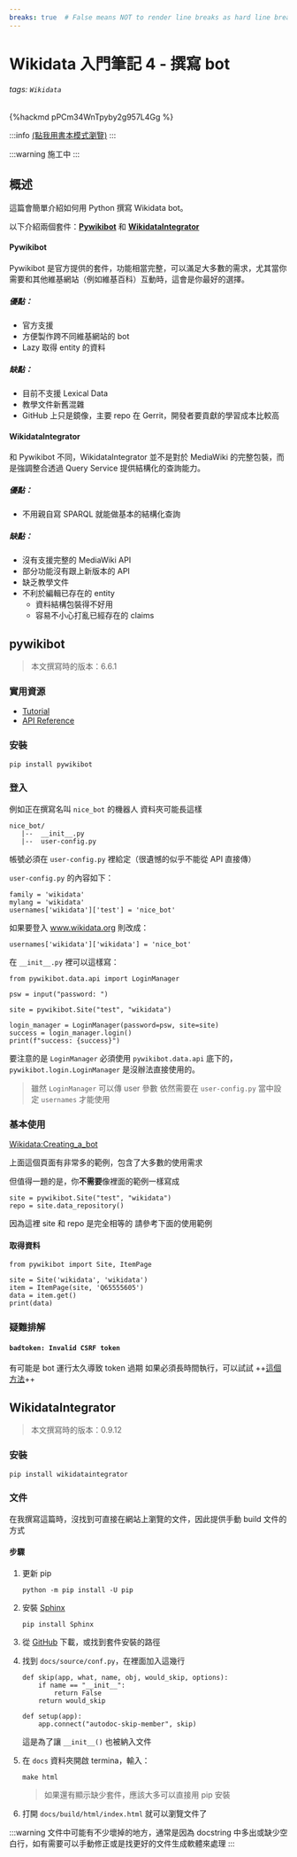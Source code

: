```yaml
---
breaks: true  # False means NOT to render line breaks as hard line breaks.
---
```


Wikidata 入門筆記 4 - 撰寫 bot
==============================

###### tags: `Wikidata`

{%hackmd pPCm34WnTpyby2g957L4Gg %}

:::info
[(點我用書本模式瀏覽)](https://hackmd.io/@jd3main/H1TpO43CX/)
:::

:::warning
施工中
:::


## 概述
這篇會簡單介紹如何用 Python 撰寫 Wikidata bot。

以下介紹兩個套件：**[Pywikibot](https://github.com/wikimedia/pywikibot)** 和 **[WikidataIntegrator](https://github.com/SuLab/WikidataIntegrator)**

#### Pywikibot
Pywikibot 是官方提供的套件，功能相當完整，可以滿足大多數的需求，尤其當你需要和其他維基網站（例如維基百科）互動時，這會是你最好的選擇。

##### 優點：
 * 官方支援
 * 方便製作跨不同維基網站的 bot
 * Lazy 取得 entity 的資料

##### 缺點：
 * 目前不支援 Lexical Data
 * 教學文件新舊混雜
 * GitHub 上只是鏡像，主要 repo 在 Gerrit，開發者要貢獻的學習成本比較高

#### WikidataIntegrator
和 Pywikibot 不同，WikidataIntegrator 並不是對於 MediaWiki 的完整包裝，而是強調整合透過 Query Service 提供結構化的查詢能力。

##### 優點：
* 不用親自寫 SPARQL 就能做基本的結構化查詢

##### 缺點：
 * 沒有支援完整的 MediaWiki API
 * 部分功能沒有跟上新版本的 API
 * 缺乏教學文件
 * 不利於編輯已存在的 entity
     * 資料結構包裝得不好用
     * 容易不小心打亂已經存在的 claims

## pywikibot

> 本文撰寫時的版本：6.6.1

### 實用資源
* [Tutorial](https://www.wikidata.org/wiki/Wikidata:Pywikibot_-_Python_3_Tutorial)
* [API Reference](https://doc.wikimedia.org/pywikibot/master/api_ref/index.html)



### 安裝
```
pip install pywikibot
```

### 登入

例如正在撰寫名叫 `nice_bot` 的機器人
資料夾可能長這樣

```
nice_bot/
   |--  __init__.py
   |--  user-config.py
```

帳號必須在 `user-config.py` 裡給定（很遺憾的似乎不能從 API 直接傳）

`user-config.py` 的內容如下：
```python=
family = 'wikidata'
mylang = 'wikidata'
usernames['wikidata']['test'] = 'nice_bot'
```



如果要登入 www.wikidata.org 則改成：
```python=3
usernames['wikidata']['wikidata'] = 'nice_bot'
```


在 `__init__.py` 裡可以這樣寫：

```python=
from pywikibot.data.api import LoginManager

psw = input("password: ")

site = pywikibot.Site("test", "wikidata")

login_manager = LoginManager(password=psw, site=site)
success = login_manager.login()
print(f"success: {success}")
```

要注意的是 `LoginManager` 必須使用 `pywikibot.data.api` 底下的，`pywikibot.login.LoginManager` 是沒辦法直接使用的。

> 雖然 `LoginManager` 可以傳 user 參數
> 依然需要在 `user-config.py` 當中設定 `usernames` 才能使用


### 基本使用

[Wikidata:Creating_a_bot](https://www.wikidata.org/wiki/Wikidata:Creating_a_bot)

上面這個頁面有非常多的範例，包含了大多數的使用需求

但值得一題的是，你**不需要**像裡面的範例一樣寫成
```python=
site = pywikibot.Site("test", "wikidata")
repo = site.data_repository()
```

因為這裡 site 和 repo 是完全相等的
請參考下面的使用範例

#### 取得資料

```python=
from pywikibot import Site, ItemPage

site = Site('wikidata', 'wikidata')
item = ItemPage(site, 'Q65555605')
data = item.get()
print(data)
```



### 疑難排解

#### `badtoken: Invalid CSRF token`
有可能是 bot 運行太久導致 token 過期
如果必須長時間執行，可以試試 ++[這個方法](https://phabricator.wikimedia.org/T261050#6421048)++


## WikidataIntegrator
> 本文撰寫時的版本：0.9.12

### 安裝
```
pip install wikidataintegrator
```

### 文件
在我撰寫這篇時，沒找到可直接在網站上瀏覽的文件，因此提供手動 build 文件的方式

#### 步驟
1. 更新 pip
    ```
    python -m pip install -U pip
    ```
 
2. 安裝 [Sphinx](https://www.sphinx-doc.org/en/master/)

    ```
    pip install Sphinx
    ```

3. 從 [GitHub](https://github.com/SuLab/WikidataIntegrator) 下載，或找到套件安裝的路徑

4. 找到 `docs/source/conf.py`，在裡面加入這幾行

    ```python=
    def skip(app, what, name, obj, would_skip, options):
        if name == "__init__":
            return False
        return would_skip

    def setup(app):
        app.connect("autodoc-skip-member", skip)
    ```
    
    這是為了讓 `__init__()` 也被納入文件

5. 在 `docs` 資料夾開啟 termina，輸入：
    ```
    make html
    ```
    
    > 如果還有顯示缺少套件，應該大多可以直接用 pip 安裝

6. 打開 `docs/build/html/index.html` 就可以瀏覽文件了

:::warning
文件中可能有不少壞掉的地方，通常是因為 docstring 中多出或缺少空白行，如有需要可以手動修正或是找更好的文件生成軟體來處理
:::

